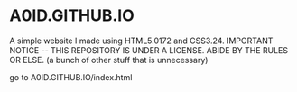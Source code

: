 # A0ID.GITHUB.IO
A simple website I made using HTML5.0172 and CSS3.24.
IMPORTANT NOTICE -- THIS REPOSITORY IS UNDER A LICENSE. ABIDE BY THE RULES OR ELSE.
(a bunch of other stuff that is unnecessary)

go to A0ID.GITHUB.IO/index.html
